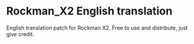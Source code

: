 # Rockman_X2 English translation
English translation patch for Rockman X2. Free to use and distribute, just give credit.
